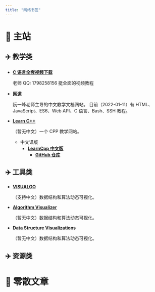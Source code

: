 ```yaml
---
title: "网络书签"
---
```


# 🚀 主站

## ✈️ 教学类

- **[C 语言全套视频下载](link1008)**

  老师 QQ: 1798258156 挺全面的视频教程

- **[网道](link1005)**

  阮一峰老师主导的中文教学文档网站。
  目前（2022-01-11）有 HTML、JavaScript、ES6、Web API、C 语言、Bash、SSH 教程。

- **[Learn C++](link1001)**

  （暂无中文）一个 CPP 教学网站。

  - 中文译版
    - **[LearnCpp 中文版](link1006)**
      - **[GitHub 仓库](link1007)**

## ✈️ 工具类

- **[VISUALGO](link1002)**

  （支持中文）数据结构和算法动态可视化。

- **[Algorithm Visualizer](link1003)**

  （暂无中文）数据结构和算法动态可视化。

- **[Data Structure Visualizations](link1004)**

  （暂无中文）数据结构和算法动态可视化。

## ✈️ 资源类

# 🚀 零散文章

[link1001]: https://www.learncpp.com
[link1002]: https://visualgo.net/zh
[link1003]: https://algorithm-visualizer.org/
[link1004]: https://www.cs.usfca.edu/~galles/visualization/Algorithms.html
[link1005]: https://wangdoc.com/
[link1006]: https://learncpp-cn.github.io/
[link1007]: https://github.com/LearnCpp-CN/learncpp-cn.github.io
[link1008]: https://www.lengqinjie.xyz/
